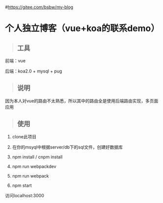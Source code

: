 #https://gitee.com/bsbw/my-blog
# 个人独立博客（vue+koa的联系demo）

> ## 工具

前端：vue

后端：koa2.0 + mysql + pug

> ## 说明

因为本人对vue的路由不太熟悉，所以其中的路由全是使用后端路由实现，多页面应用

> ## 使用

1. clone此项目

2. 在你的msyql中根据server/db下的sql文件，创建好数据库

2. npm install / cnpm install

3. npm run webpackdev 

4. npm run webpack

5. npm start

访问localhost:3000



